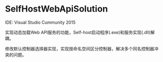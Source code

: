 # SelfHostWebApiSolution

IDE: Visual Studio Cummunity 2015

实现动态加载Web API服务的功能，Self-host启动程序(.exe)和服务实现(.dll)解耦。

修改默认控制器选择器实现，实现按命名空间区分控制器，解决多个同名控制器冲突的问题。
